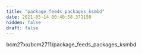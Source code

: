 ```yaml
---
title: "package_feeds_packages_ksmbd"
date: 2021-05-14 00:40:58.371159
hidden: false
draft: false
---
```


bcm27xx/bcm2711/package_feeds_packages_ksmbd

